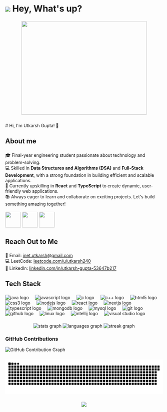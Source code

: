 <h1 align="left"><img src="https://media.giphy.com/media/hvRJCLFzcasrR4ia7z/giphy.gif" width="30px"> Hey, What's up?</h1>

###

<div align="center">
  <img src="https://media.giphy.com/media/qgQUggAC3Pfv687qPC/giphy.gif" width="400" height="300"/>
</div>

###

<p align="left"># Hi, I'm Utkarsh Gupta! 👋</p>

###

<h2 align="left">About me</h2>

###

<p align="left">
  🎓 Final-year engineering student passionate about technology and problem-solving.<br>
  💻 Skilled in <strong>Data Structures and Algorithms (DSA)</strong> and <strong>Full-Stack Development</strong>, with a strong foundation in building efficient and scalable applications.<br>
  🚀 Currently upskilling in <strong>React</strong> and <strong>TypeScript</strong> to create dynamic, user-friendly web applications.<br>
  📚 Always eager to learn and collaborate on exciting projects. Let's build something amazing together!<br>
  <br>
  <img src="https://media.giphy.com/media/3o7aTskHEUdgCQAXde/giphy.gif" width="50" height="50" /> 
  <img src="https://media.giphy.com/media/3o7bu3XilJ5BOiSGic/giphy.gif" width="50" height="50" /> 
  <img src="https://media.giphy.com/media/3o7abAHdYvZdBNnGZq/giphy.gif" width="50" height="50" />
</p>

###

<h2 align="left">Reach Out to Me</h2>

###

<p align="left">
  📧 Email: <a href="mailto:inet.utkarsh@gmail.com">inet.utkarsh@gmail.com</a><br>
  💻 LeetCode: <a href="https://leetcode.com/u/utkarsh240/" target="_blank">leetcode.com/u/utkarsh240</a><br>
  🔗 LinkedIn: <a href="https://linkedin.com/in/utkarsh-gupta-53647b217" target="_blank">linkedin.com/in/utkarsh-gupta-53647b217</a><br>
</p>

###

<h2 align="left">Tech Stack</h2>

###

<div align="left">
  <img src="https://cdn.jsdelivr.net/gh/devicons/devicon/icons/java/java-original.svg" height="40" alt="java logo"  />
  <img width="12" />
  <img src="https://cdn.jsdelivr.net/gh/devicons/devicon/icons/javascript/javascript-original.svg" height="40" alt="javascript logo"  />
  <img width="12" />
  <img src="https://cdn.jsdelivr.net/gh/devicons/devicon/icons/c/c-original.svg" height="40" alt="c logo" />
  <img width="12" />
  <img src="https://cdn.jsdelivr.net/gh/devicons/devicon/icons/cplusplus/cplusplus-original.svg" height="40" alt="c++ logo" />
  <img width="12" />

  <img src="https://cdn.jsdelivr.net/gh/devicons/devicon/icons/html5/html5-original.svg" height="40" alt="html5 logo"  />
  <img width="12" />
  <img src="https://cdn.jsdelivr.net/gh/devicons/devicon/icons/css3/css3-original.svg" height="40" alt="css3 logo"  />
  <img width="12" />
  <img src="https://cdn.jsdelivr.net/gh/devicons/devicon/icons/nodejs/nodejs-original.svg" height="40" alt="nodejs logo"  />
  <img width="12" />
  <img src="https://cdn.jsdelivr.net/gh/devicons/devicon/icons/react/react-original.svg" height="40" alt="react logo"  />
  <img width="12" />
  <img src="https://cdn.jsdelivr.net/gh/devicons/devicon/icons/nextjs/nextjs-original.svg" height="40" alt="nextjs logo"  />
  <img width="12" />
  <img src="https://cdn.jsdelivr.net/gh/devicons/devicon/icons/typescript/typescript-original.svg" height="40" alt="typescript logo"  />
  <img width="12" />

  <img src="https://cdn.jsdelivr.net/gh/devicons/devicon/icons/mongodb/mongodb-original.svg" height="40" alt="mongodb logo"  />
  <img width="12" />
  <img src="https://cdn.jsdelivr.net/gh/devicons/devicon/icons/mysql/mysql-original-wordmark.svg" height="40" alt="mysql logo" />  <img width="12" />

  <img src="https://cdn.jsdelivr.net/gh/devicons/devicon/icons/git/git-original.svg" height="40" alt="git logo"  />
  <img width="12" />
  <img src="https://cdn.jsdelivr.net/gh/devicons/devicon/icons/github/github-original.svg" height="40" alt="github logo"  />
  <img width="12" />
  <img src="https://cdn.jsdelivr.net/gh/devicons/devicon/icons/linux/linux-original.svg" height="40" alt="linux logo"  />
  <img width="12" />
  <img src="https://cdn.jsdelivr.net/gh/devicons/devicon/icons/jetbrains/jetbrains-original.svg" height="40" alt="intellij logo" /> <img width="12" />
  <img src="https://cdn.jsdelivr.net/gh/devicons/devicon/icons/visualstudio/visualstudio-plain.svg" height="40" alt="visual studio logo" />
  <img width="12" />
</div>

###

<div align="center">
  <img src="https://github-readme-stats.vercel.app/api?username=utkarsh240&hide_title=false&hide_rank=false&show_icons=true&include_all_commits=true&count_private=true&theme=dracula&locale=en&hide_border=true" height="150" alt="stats graph"  />
  <img src="https://github-readme-stats.vercel.app/api/top-langs?username=utkarsh240&locale=en&hide_title=false&layout=compact&card_width=320&langs_count=5&theme=dracula&hide_border=true" height="150" alt="languages graph"  />
  <img src="https://streak-stats.demolab.com?user=utkarsh240&theme=dark&hide_border=true" height="150" alt="streak graph"  />
</div>

###

### GitHub Contributions

![GitHub Contribution Graph](https://github-readme-activity-graph.vercel.app/graph?username=utkarsh240&theme=github-compact&hide_border=true&area=true)

###

<picture>
  <source media="(prefers-color-scheme: dark)" srcset="https://raw.githubusercontent.com/utkarsh240/utkarsh240/output/github-snake-dark.svg" />
  <source media="(prefers-color-scheme: light)" srcset="https://raw.githubusercontent.com/utkarsh240/utkarsh240/output/github-snake.svg" />
  <img alt="github-snake" src="https://raw.githubusercontent.com/utkarsh240/utkarsh240/output/github-snake.svg" />
</picture>

###

<div align="center">
  <img src="https://profile-counter.glitch.me/utkarsh240/count.svg?"  />
</div>
